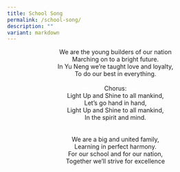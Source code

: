 ```yaml
---
title: School Song
permalink: /school-song/
description: ""
variant: markdown
---
```



<p align="center">
We are the young builders of our nation  <br>
Marching on to a bright future.  <br>
In Yu Neng we’re taught love and loyalty,  <br>
To do our best in everything.
<br>
<br>
Chorus:  <br>
Light Up and Shine to all mankind,  <br>
Let’s go hand in hand,  <br>
Light Up and Shine to all mankind,  <br>
In the spirit and mind. <br>
<br>
<br>
We are a big and united family,  <br>
Learning in perfect harmony.  <br>
For our school and for our nation,  <br>
Together we’ll strive for excellence <br>
</p>